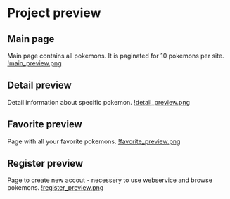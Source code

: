 # Project preview

## Main page
Main page contains all pokemons. It is paginated for 10 pokemons per site.
[!main_preview.png](https://github.com/ArturRejment/pokemon-webservice/blob/main/static/images/main_preview.png)

## Detail preview
Detail information about specific pokemon.
[!detail_preview.png](https://github.com/ArturRejment/pokemon-webservice/blob/main/static/images/detail_preview.png)

## Favorite preview
Page with all your favorite pokemons.
[!favorite_preview.png](https://github.com/ArturRejment/pokemon-webservice/blob/main/static/images/favorite_preview.png)

## Register preview
Page to create new accout - necessery to use webservice and browse pokemons.
[!register_preview.png](https://github.com/ArturRejment/pokemon-webservice/blob/main/static/images/register_preview.png)